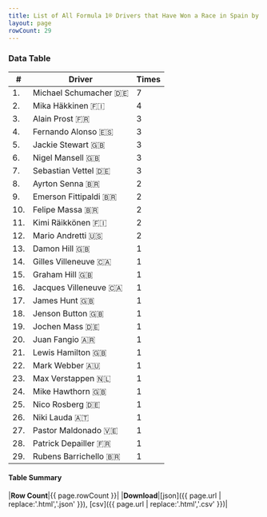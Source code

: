 ```yaml
---
title: List of All Formula 1® Drivers that Have Won a Race in Spain by Number of Times
layout: page
rowCount: 29
---
```


<canvas id="chart" width="400" height="180"></canvas>
<script>
var data = {
    "datasets": [
        {
            "backgroundColor": [
                "#f3a935",
                "#f3a935",
                "#f3a935",
                "#f3a935",
                "#f3a935",
                "#f3a935",
                "#f3a935",
                "#f3a935",
                "#f3a935",
                "#f3a935",
                "#f3a935",
                "#f3a935",
                "#f3a935",
                "#f3a935",
                "#f3a935",
                "#f3a935",
                "#f3a935",
                "#f3a935",
                "#f3a935",
                "#f3a935",
                "#f3a935",
                "#f3a935",
                "#f3a935",
                "#f3a935",
                "#f3a935",
                "#f3a935",
                "#f3a935",
                "#f3a935",
                "#f3a935"
            ],
            "borderColor": [
                "#f68639",
                "#f68639",
                "#f68639",
                "#f68639",
                "#f68639",
                "#f68639",
                "#f68639",
                "#f68639",
                "#f68639",
                "#f68639",
                "#f68639",
                "#f68639",
                "#f68639",
                "#f68639",
                "#f68639",
                "#f68639",
                "#f68639",
                "#f68639",
                "#f68639",
                "#f68639",
                "#f68639",
                "#f68639",
                "#f68639",
                "#f68639",
                "#f68639",
                "#f68639",
                "#f68639",
                "#f68639",
                "#f68639"
            ],
            "borderWidth": 1,
            "data": [
                7.0,
                4.0,
                3.0,
                3.0,
                3.0,
                3.0,
                3.0,
                2.0,
                2.0,
                2.0,
                2.0,
                2.0,
                1.0,
                1.0,
                1.0,
                1.0,
                1.0,
                1.0,
                1.0,
                1.0,
                1.0,
                1.0,
                1.0,
                1.0,
                1.0,
                1.0,
                1.0,
                1.0,
                1.0
            ],
            "label": "Times"
        }
    ],
    "labels": [
        "Michael Schumacher",
        "Mika Häkkinen",
        "Alain Prost",
        "Fernando Alonso",
        "Jackie Stewart",
        "Nigel Mansell",
        "Sebastian Vettel",
        "Ayrton Senna",
        "Emerson Fittipaldi",
        "Felipe Massa",
        "Kimi Räikkönen",
        "Mario Andretti",
        "Damon Hill",
        "Gilles Villeneuve",
        "Graham Hill",
        "Jacques Villeneuve",
        "James Hunt",
        "Jenson Button",
        "Jochen Mass",
        "Juan Fangio",
        "Lewis Hamilton",
        "Mark Webber",
        "Max Verstappen",
        "Mike Hawthorn",
        "Nico Rosberg",
        "Niki Lauda",
        "Pastor Maldonado",
        "Patrick Depailler",
        "Rubens Barrichello"
    ]
};
var options = {
  legend: {
    display: false
  },
  scales: {
    xAxes: [{
      ticks: {
        beginAtZero: true,
        maxRotation: 180,
        display: window.innerWidth > 800
      }
    }],
    yAxes: [{
      ticks: {
        beginAtZero: true
      }
    }]
  },
  onResize: function(chart, size) {
    chart.options.scales.xAxes[0].ticks.display = size.width > 800;
  }
};
var chart = new Chart("chart", {
    data: data,
    type: 'bar',
    options: options
});
</script>

<!-- div id="chart-navigation">
<button onclick="window.location = chart.toBase64Image();">Save as Image</button>
<button onclick="window.location = chart.toBase64Image();">Hello</button>
<button onclick="window.location = chart.toBase64Image();">Hello</button>
<select>
<option>one</option>
<option>two</option>
<option>three</option>
</select>
</div -->




### Data Table

| # | Driver | Times |
|--|--|--|
| 1. | Michael Schumacher 🇩🇪 | 7 |
| 2. | Mika Häkkinen 🇫🇮 | 4 |
| 3. | Alain Prost 🇫🇷 | 3 |
| 4. | Fernando Alonso 🇪🇸 | 3 |
| 5. | Jackie Stewart 🇬🇧 | 3 |
| 6. | Nigel Mansell 🇬🇧 | 3 |
| 7. | Sebastian Vettel 🇩🇪 | 3 |
| 8. | Ayrton Senna 🇧🇷 | 2 |
| 9. | Emerson Fittipaldi 🇧🇷 | 2 |
| 10. | Felipe Massa 🇧🇷 | 2 |
| 11. | Kimi Räikkönen 🇫🇮 | 2 |
| 12. | Mario Andretti 🇺🇸 | 2 |
| 13. | Damon Hill 🇬🇧 | 1 |
| 14. | Gilles Villeneuve 🇨🇦 | 1 |
| 15. | Graham Hill 🇬🇧 | 1 |
| 16. | Jacques Villeneuve 🇨🇦 | 1 |
| 17. | James Hunt 🇬🇧 | 1 |
| 18. | Jenson Button 🇬🇧 | 1 |
| 19. | Jochen Mass 🇩🇪 | 1 |
| 20. | Juan Fangio 🇦🇷 | 1 |
| 21. | Lewis Hamilton 🇬🇧 | 1 |
| 22. | Mark Webber 🇦🇺 | 1 |
| 23. | Max Verstappen 🇳🇱 | 1 |
| 24. | Mike Hawthorn 🇬🇧 | 1 |
| 25. | Nico Rosberg 🇩🇪 | 1 |
| 26. | Niki Lauda 🇦🇹 | 1 |
| 27. | Pastor Maldonado 🇻🇪 | 1 |
| 28. | Patrick Depailler 🇫🇷 | 1 |
| 29. | Rubens Barrichello 🇧🇷 | 1 |

#### Table Summary

|**Row Count**|{{ page.rowCount }}|
|**Download**|[json]({{ page.url | replace:'.html','.json' }}), [csv]({{ page.url | replace:'.html','.csv' }})|
